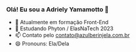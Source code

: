 ### Olá! Eu sou a Adriely Yamamotto 👋

- 🔭 Atualmente em formação Front-End
- 🌱 Estudando Phyton / ElasNaTech 2023
- 📫 Contato pelo contato@azulberinjela.com.br
- 😄 Pronouns: Ela/Dela

<div>
  <a ref="https://github.com/adrielyyamamotto">
  <img height="180em" scr="https://github-readme-stats.vercel.app/api?username=adrielyyamamotto&show_icons=true&theme=synthwave"/>
</div>
